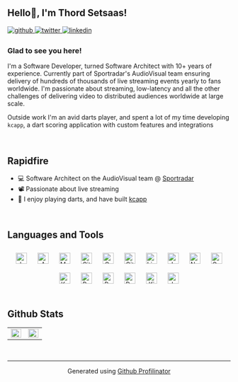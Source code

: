 ## Hello👋, I'm Thord Setsaas!
<a href="https://github.com/thordy" target="_blank">
    <img src=https://img.shields.io/badge/github-%2324292e.svg?&style=for-the-badge&logo=github&logoColor=white alt=github style="margin-bottom: 5px;" />
</a>
<a href="https://twitter.com/thordy" target="_blank">
    <img src=https://img.shields.io/badge/twitter-%2300acee.svg?&style=for-the-badge&logo=twitter&logoColor=white alt=twitter style="margin-bottom: 5px;" />
</a>
<a href="https://linkedin.com/in/thordy" target="_blank">
    <img src=https://img.shields.io/badge/linkedin-%231E77B5.svg?&style=for-the-badge&logo=linkedin&logoColor=white alt=linkedin style="margin-bottom: 5px;" />
</a>

### Glad to see you here!
I'm a Software Developer, turned Software Architect with 10+ years of experience. Currently part of Sportradar's AudioVisual team ensuring delivery of hundreds of thousands of live streaming events yearly to fans worldwide. I'm passionate about streaming, low-latency and all the other challenges of delivering video to distributed audiences worldwide at large scale.

Outside work I'm an avid darts player, and spent a lot of my time developing `kcapp`, a dart scoring application with custom features and integrations

<br/>

## Rapidfire
- 💻 Software Architect on the AudioVisual team @ [Sportradar](https://sportradar.com/)
- 📽️ Passionate about live streaming
- 🎯 I enjoy playing darts, and have built [kcapp](github.com/kcapp)

<br/>

## Languages and Tools
<div align="center">
    <img style="margin: 10px" src="https://profilinator.rishav.dev/skills-assets/java-original-wordmark.svg" alt="Java" height="25" />
    <img style="margin: 10px" src="https://profilinator.rishav.dev/skills-assets/amazonwebservices-original-wordmark.svg" alt="AWS" height="25" />
    <img style="margin: 10px" src="https://profilinator.rishav.dev/skills-assets/mysql-original-wordmark.svg" alt="MySQL" height="25" />
    <img style="margin: 10px" src="https://profilinator.rishav.dev/skills-assets/gitlab.svg" alt="GitLab" height="25" />
    <img style="margin: 10px" src="https://profilinator.rishav.dev/skills-assets/grafana.png" alt="Grafana" height="25" />
    <img style="margin: 10px" src="https://profilinator.rishav.dev/skills-assets/git-scm-icon.svg" alt="Git" height="25" />
    <img style="margin: 10px" src="https://profilinator.rishav.dev/skills-assets/linux-original.svg" alt="Linux" height="25" />
    <img style="margin: 10px" src="https://profilinator.rishav.dev/skills-assets/jenkins-icon.svg" alt="Jenkins" height="25" />
    <img style="margin: 10px" src="https://profilinator.rishav.dev/skills-assets/nodejs-original-wordmark.svg" alt="Node.js" height="25" />
    <img style="margin: 10px" src="https://profilinator.rishav.dev/skills-assets/go-original.svg" alt="Go" height="25" />
    <img style="margin: 10px" src="https://profilinator.rishav.dev/skills-assets/kubernetes-icon.svg" alt="Kubernetes" height="25" />
    <img style="margin: 10px" src="https://profilinator.rishav.dev/skills-assets/gnu_bash-icon.svg" alt="Bash" height="25" />
    <img style="margin: 10px" src="https://profilinator.rishav.dev/skills-assets/raspberrypi.png" alt="Raspberry Pi" height="25" />
    <img style="margin: 10px" src="https://profilinator.rishav.dev/skills-assets/docker-original-wordmark.svg" alt="Docker" height="25" />
    <img style="margin: 10px" src="https://profilinator.rishav.dev/skills-assets/kibana.png" alt="Kibana" height="25" />
    <img style="margin: 10px" src="https://profilinator.rishav.dev/skills-assets/javascript-original.svg" alt="JavaScript" height="25" />
</div>
<br/>

## Github Stats
<table>
    <tr>
        <td valign="top" width="50%">
            <img src="https://github-readme-stats.vercel.app/api?username=thordy&show_icons=true&count_private=true&hide_border=true" align="left" style="width: 100%" />
        </td>
        <td valign="top" width="50%">
            <img src="https://github-readme-stats.vercel.app/api/top-langs/?username=thordy&hide_border=true&layout=compact" align="left" style="width: 100%" />
        </td>
    </tr>
</table>

<br/>

----
<div align="center">Generated using <a href="https://profilinator.rishav.dev/" target="_blank">Github Profilinator</a></div>